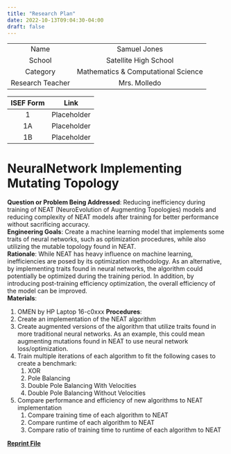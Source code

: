 ```yaml
---
title: "Research Plan"
date: 2022-10-13T09:04:30-04:00
draft: false
---
```


|                  |                                     |
| :--------------: | :---------------------------------: |
|       Name       |            Samuel Jones             |
|      School      |        Satellite High School        |
|     Category     | Mathematics & Computational Science |
| Research Teacher |            Mrs. Molledo             |

| ISEF Form |    Link     |
| :-------: | :---------: |
|     1     | Placeholder |
|    1A     | Placeholder |
|    1B     | Placeholder |

# NeuralNetwork Implementing Mutating Topology
__Question or Problem Being Addressed__: Reducing inefficiency during training of NEAT (NeuroEvolution of Augmenting Topologies) models and reducing complexity of NEAT models after training for better performance without sacrificing accuracy.  
 __Engineering Goals__: Create a machine learning model that implements some traits of neural networks, such as optimization procedures, while also utilizing the mutable topology found in NEAT.  
__Rationale__: While NEAT has heavy influence on machine learning, inefficiencies are posed by its optimization methodology. As an alternative, by implementing traits found in neural networks, the algorithm could potentially be optimized during the training period. In addition, by introducing post-training efficiency optimization, the overall efficiency of the model can be improved.  
 __Materials__:
   1. OMEN by HP Laptop 16-c0xxx
__Procedures__:
1. Create an implementation of the NEAT algorithm
2. Create augmented versions of the algorithm that utilize traits found in more traditional neural networks. As an example, this could mean augmenting mutations found in NEAT to use neural network loss/optimization.
3. Train multiple iterations of each algorithm to fit the following cases to create a benchmark:
   1. XOR
   2. Pole Balancing
   3. Double Pole Balancing With Velocities
   4. Double Pole Balancing Without Velocities
4. Compare performance and efficiency of new algorithms to NEAT implementation
   1. Compare training time of each algorithm to NEAT
   2. Compare runtime of each algorithm to NEAT
   3. Compare ratio of training time to runtime of each algorithm to NEAT

[__Reprint File__](/about/reprint)
